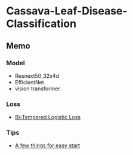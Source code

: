 # Cassava-Leaf-Disease-Classification

## Memo

### Model

- Resnext50_32x4d
- EfficientNet
- vision transformer

### Loss

- [Bi-Tempered Logistic Loss](https://www.kaggle.com/c/cassava-leaf-disease-classification/discussion/202017)


### Tips

- [A few things for easy start](https://www.kaggle.com/c/cassava-leaf-disease-classification/discussion/207450)
